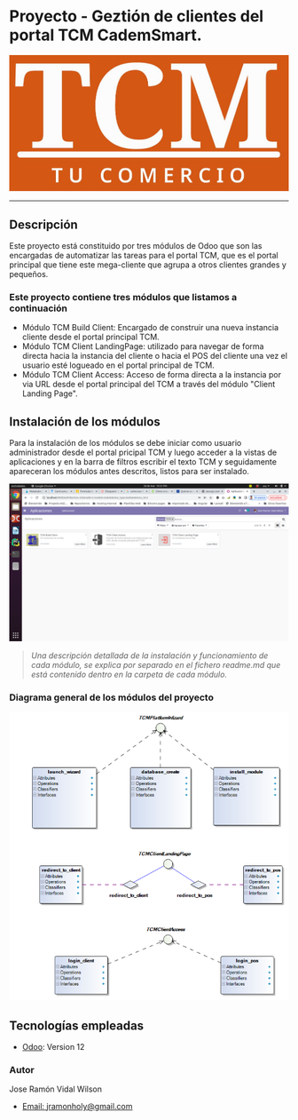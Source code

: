 # Proyecto - Geztión de clientes del portal TCM CademSmart.
![Image text](resources/logo.png)
***

## Descripción

Este proyecto está constituido por tres módulos de Odoo que son las encargadas de automatizar las tareas 
para el portal TCM, que es el portal principal que tiene este mega-cliente que agrupa a otros clientes
grandes y pequeños.


### Este proyecto contiene tres módulos que listamos a continuación

- Módulo TCM Build Client: Encargado de construir una nueva instancia cliente desde el portal principal TCM.
- Módulo TCM Client LandingPage: utilizado para navegar de forma directa hacia la instancia del cliente o hacia el POS del cliente
una vez el usuario esté logueado en el portal principal de TCM.
- Módulo TCM Client Access: Acceso de forma directa a la instancia por via URL desde el portal principal del TCM a través del
módulo "Client Landing Page".


## Instalación de los módulos

Para la instalación de los módulos se debe iniciar como usuario administrador desde el portal pricipal TCM
y luego acceder a la vistas de aplicaciones y en la barra de filtros escribir el texto TCM y seguidamente 
apareceran los módulos antes descritos, listos para ser instalado.

![Image text](resources/odoo_apps.png)


>*Una descripción detallada de la instalación y funcionamiento de cada módulo, se explica por separado 
en el fichero readme.md que está contenido dentro en la carpeta de cada módulo.*


### Diagrama general de los módulos del proyecto
![Image text](resources/uml_diagram.png) 


## Tecnologías empleadas

* [Odoo](https://www.odoo.com): Version 12

### Autor
Jose Ramón Vidal Wilson
- [Email: jramonholy@gmail.com](mailto:jramonholy@gmail.com?subject=Hi% "Hi!")
